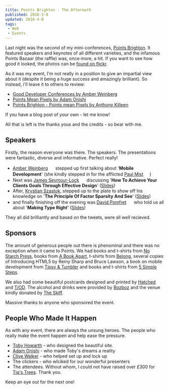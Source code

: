 ```yaml
---
title: Points Brighton - The Aftermath
published: 2016-3-8
updated: 2016-4-8
tags:
 - Web
 - Events
---
```


<p>Last night was the second of my mini-conferences, <a href="http://www.pointsbrighton.co.uk">Points Brighton</a>. It featured speakers and keynotes of all different varieties, and the infamous Points Bazaar (the raffle) was, once more, a hit. If you want to see how good it looked, the photos can be&nbsp;<a href="http://www.flickr.com/photos/78206174@N02/sets/72157629656132734/">found on flickr</a>.</p>

<p>As it was my event,&nbsp;I'm&nbsp;not really in a position to give an impartial view about it (despite it being a huge success and amazingly brilliant). So instead, i'll leave it to others to review:</p>



<ul>
<li><a href="http://www.amberweinberg.com/good-developer-conferences/">Good Developer Conferences by Amber Weinberg</a></li>
<li><a href="http://www.onishiweb.co.uk/">Points Mean Pixels by Adam Onishi</a></li>
<li><a href="http://mrqwest.co.uk/209">Points Brighton - Points mean Pixels by Anthony Killeen</a></li>
</ul>



<p>If you have a blog post of your own - let me know!</p>



<p>All that is left is the thanks yous and the credits - so bear with me.</p>



<h2>Speakers</h2>



<p>Firstly, the reason everyone was there. The speakers. The presentations were fantastic, diverse and informative. Perfect really!</p>



<ul>
<li><a href="http://www.amberweinberg.com/">Amber Weinberg</a>&nbsp;<a href="http://www.twitter.com/amberweinberg"><img title="Twitter" src="http://luckysoap.com/images/twittericon.gif" alt="" width="16" height="16"></a>&nbsp;stepped up first talking about '<strong>Mobile Development</strong>' (she kindly stepped in for the afflicted <a href="http://www.aislezero.co.uk/">Paul Mist</a>&nbsp;<a href="http://www.twitter.com/paulmist"><img title="Twitter" src="http://luckysoap.com/images/twittericon.gif" alt="" width="16" height="16"></a>)</li>
<li>Next was <a href="http://simpleasmilk.co.uk">James Seymour-Lock</a>&nbsp;<a href="http://www.twitter.com/jamesslock"><img title="Twitter" src="http://luckysoap.com/images/twittericon.gif" alt="" width="16" height="16"></a>&nbsp;discussing '<strong>How To Achieve Your Clients Goals Through Effective Design</strong>' (<a href="http://speakerdeck.com/u/jamessl/p/how-to-achieve-your-clients-goals-through-effective-design">Slides</a>)</li>
<li>After, <a href="http://www.bozboz.co.uk">Krystian Szastok</a>, stepped up to the plate to show off his knowledge on '<strong>The Principle Of Factor Sparsity And Seo</strong>' (<a href="http://prezi.com/doxamiiug8vk/the-principle-of-factor-sparsity-and-seo/">Slides</a>)</li>
<li>and finally finishing off the evening was <a href="http://simpleasmilk.co.uk">David Pomfret</a>&nbsp;<a href="http://www.twitter.com/pomennedy"><img title="Twitter" src="http://luckysoap.com/images/twittericon.gif" alt="" width="16" height="16"></a>&nbsp;who told us all about '<strong>Making Type Right' </strong>(<a href="http://speakerdeck.com/u/pomennedy/p/typography-basics-points-brighton">Slides</a>)</li>
</ul>



<p>They all did brilliantly and based on the tweets, were all well recieved.</p>



<h2>Sponsors</h2>



<p>The amount of generous people out there is phenominal and there was no exception when it came to Points. We had books and t-shirts from <a href="http://nostarch.com/" target="_blank">No Starch Press</a>, books from <a href="http://www.abookapart.com/" target="_blank">A Book Apart</a>, t-shirts from <a href="http://wearyoubelong.com/" target="_blank">Belong</a>, several copies of Introducing HTML5 by Remy Sharp and Bruce Lawson, a book on mobile development from <a href="http://www.tipsyandtumbler.co.uk/" target="_blank">Tipsy & Tumbler</a>&nbsp;and books and t-shirts from <a href="http://www.fivesimplesteps.com/">5 Simple Steps</a>.</p>



<p>We also had some beautiful postcards designed and printed by <a href="http://www.hatchedlondon.com/">Hatched</a> and <a href="http://www.toduk.com/">T/OD</a>. The alcohol and drinks were provided by <a href="http://www.bozboz.co.uk">Bozboz</a>&nbsp;and the venue kindly donated by <a href="http://www.theskiff.org/">The Skiff</a>.</p>



<p>Massive thanks to anyone who sponsored the event.</p>



<h2>People Who Made It Happen</h2>



<p>As with any event, there are always the unsung heroes. The people who really make the event happen and help ease the pressure.</p>



<ul>
<li><a href="http://tobyhowarth.co.uk/">Toby Howarth</a> - who designed the beautiful site.</li>
<li><a href="http://www.onishiweb.co.uk/">Adam Onishi</a> - who made Toby's dreams a reality</li>
<li><a href="http://www.cvwdesign.com/">Clive Walker</a> - who helped set up and lock up</li>
<li>The clickers - who wlciked for our wonderful presenters</li>
<li>The attendees. Without whom, I could not have raised over £300 for <a href="http://uk.virginmoneygiving.com/fundraiser-web/fundraiser/showFundraiserProfilePage.action?userUrl=tiastrees">Tia's Trees</a>. Thank you.</li>
</ul>



<p>Keep an eye out for the next one!</p>
